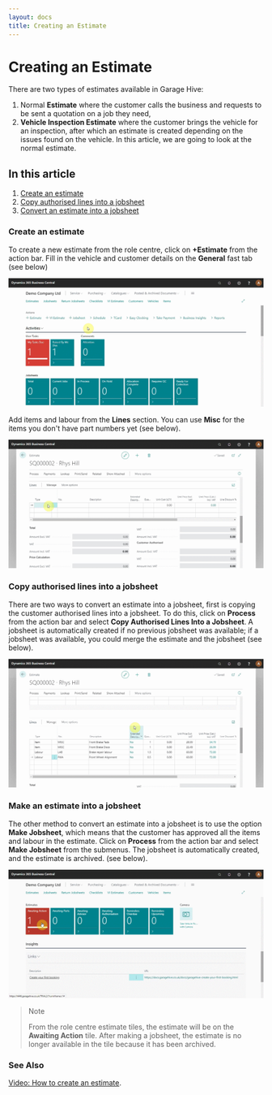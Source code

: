 ```yaml
---
layout: docs
title: Creating an Estimate
---
```


# Creating an Estimate
There are two types of estimates available in Garage Hive: 
1. Normal **Estimate** where the customer calls the business and requests to be sent a quotation on a job they need,
2. **Vehicle Inspection Estimate** where the customer brings the vehicle for an inspection, after which an estimate is created depending on the issues found on the vehicle.
In this article,  we are going to look at the normal estimate.

## In this article

1. [Create an estimate](#open-the-jobsheet-via-the-schedule)
2. [Copy authorised lines into a jobsheet](#adding-items-and-labour-in-the-jobsheet-manually)
3. [Convert an estimate into a jobsheet](#adding-items-and-labour-in-the-jobsheet-using-service-packages)

### Create an estimate
To create a new estimate from the role centre, click on **+Estimate** from the action bar. Fill in the vehicle and customer details on the **General** fast tab (see below)

![](media/garagehive-creating-an-estimate1.gif)

Add items and labour from the **Lines** section. You can use **Misc** for the items you don't have part numbers yet (see below).

![](media/garagehive-creating-an-estimate2.gif)

### Copy authorised lines into a jobsheet
There are two ways to convert an estimate into a jobsheet, first is copying the customer authorised lines into a jobsheet. To do this, click on **Process** from the action bar and select **Copy Authorised Lines Into a Jobsheet**. A jobsheet is automatically created if no previous jobsheet was available; if a jobsheet was available, you could merge the estimate and the jobsheet (see below).

![](media/garagehive-creating-an-estimate3.gif)

### Make an estimate into a jobsheet

The other method to convert an estimate into a jobsheet is to use the option **Make Jobsheet**, which means that the customer has approved all the items and labour in the estimate. Click on **Process** from the action bar and select **Make Jobsheet** from the submenus. The jobsheet is automatically created, and the estimate is archived. (see below).

![](media/garagehive-creating-an-estimate4.gif)

> Note
>
> From the role centre estimate tiles, the estimate will be on the **Awaiting Action** tile. After making a jobsheet, the estimate is no longer available in the tile because it has been archived.

### **See Also**

[Video: How to create an estimate](https://www.youtube.com/watch?v=otMUsW5hGAA).